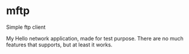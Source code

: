 # mftp
Simple ftp client

My Hello network application, made for test purpose. There are no much features that supports, but at least it works. 
